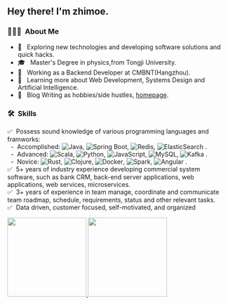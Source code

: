 <h2> Hey there! I'm zhimoe.</h2>

<h3> 👨🏻‍💻 &nbsp;About Me </h3>

- 🔭 &nbsp; Exploring new technologies and developing software solutions and quick hacks.
- 🎓 &nbsp; Master's Degree in physics,from Tongji University.
- 💼 &nbsp; Working as a Backend Developer at CMBNT(Hangzhou).
- 🌱 &nbsp; Learning more about Web Development, Systems Design and Artificial Intelligence.
- 📝 &nbsp; Blog Writing as hobbies/side hustles, [homepage](https://zhi.moe/).

<h3> 🛠 &nbsp;Skills</h3>

✅&nbsp; Possess sound knowledge of various programming languages and framworks:
  <br>
  &nbsp;&nbsp;-&nbsp; Accomplished: ![Java](https://img.shields.io/badge/-Java-333333?style=flat&logo=Java&logoColor=007396),
                        ![Spring Boot](https://img.shields.io/badge/-SpringBoot-333333?style=flat&logo=springboot), 
                        ![Redis](https://img.shields.io/badge/-Redis-333333?style=flat&logo=redis),
                        ![ElasticSearch](https://img.shields.io/badge/-Elasticsearch-333333?style=flat&logo=elasticsearch) .
  <br>
  &nbsp;&nbsp;-&nbsp; Advanced: ![Scala](https://img.shields.io/badge/-Scala-333333?style=flat&logo=scala),
                    ![Python](https://img.shields.io/badge/-Python-333333?style=flat&logo=python), 
                    ![JavaScript](https://img.shields.io/badge/-JavaScript-333333?style=flat&logo=javascript), 
                    ![MySQL](https://img.shields.io/badge/-Mysql-333333?style=flat&logo=mysql), 
                    ![Kafka](https://img.shields.io/badge/-Kafka-333333?style=flat&logo=kafka) .
  <br>
  &nbsp;&nbsp;-&nbsp; Novice: ![Rust](https://img.shields.io/badge/-Rust-333333?style=flat&logo=rust), 
                  ![Clojure](https://img.shields.io/badge/-Clojure-333333?style=flat&logo=clojure), 
                  ![Docker](https://img.shields.io/badge/-Docker-333333?style=flat&logo=docker), 
                  ![Spark](https://img.shields.io/badge/-Spark-333333?style=flat&logo=spark), 
                  ![Angular](https://img.shields.io/badge/-Angular-333333?style=flat&logo=angular) .
<br>
✅&nbsp;  5+ years of industry experience developing commercial system software, such as bank CRM, back-end server applications, web applications, web services, microservices.
<br>
✅&nbsp; 3+ years of experience in team manage, coordinate and communicate team roadmap, schedule, requirements, status and other relevant tasks.
<br>
✅&nbsp; Data driven, customer focused, self-motivated, and organized


<a href="https://github.com/zhimoe">
  <img height="180em" src="https://github-readme-stats.vercel.app/api?username=zhimoe&show_icons=true&theme=vue" />
  <img height="180em" src="https://github-readme-stats.vercel.app/api/top-langs/?username=zhimoe&show_icons=true&theme=vue" />
</a>
